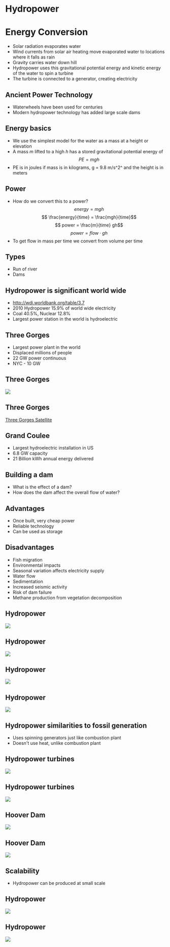 # Hydropower

# Energy Conversion

- Solar radiation evaporates water
- Wind currents from solar air heating move evaporated water to locations where it falls as rain
- Gravity carries water down hill
- Hydropower uses this gravitational potential energy and kinetic energy of the water to spin a turbine
- The turbine is connected to a generator, creating electricity

## Ancient Power Technology
- Waterwheels have been used for centuries
- Modern hydropower technology has added large scale dams

## Energy basics
- We use the simplest model for the water as a mass at a height or elevation
- A mass $m$ lifted to a high $h$ has a stored gravitational potential energy of $$ PE = mgh $$
- PE is in joules if mass is in kilograms, g = 9.8 m/s^2^ and the height is in meters

## Power
- How do we convert this to a power?
$$ energy = mgh $$
$$ \frac{energy}{time} = \frac{mgh}{time}$$
$$ power = \frac{m}{time} gh$$
$$ power = flow \cdot gh$$
- To get flow in mass per time we convert from volume per time

## Types
- Run of river
- Dams

## Hydropower is significant world wide
- http://wdi.worldbank.org/table/3.7
- 2010 Hydropower 15.9% of world wide electricity
- Coal 40.5%, Nuclear 12.8%
- Largest power station in the world is hydroelectric


## Three Gorges
- Largest power plant in the world
- Displaced millions of people
- 22 GW power continuous
- NYC - 10 GW

## Three Gorges
![](../figures/three_gorges.jpg)

## Three Gorges
[Three Gorges
Satellite](https://maps.google.com/maps?ll=30.823056,111.003333&q=loc:30.823056,111.003333&hl=en&t=h&z=14)

## Grand Coulee
- Largest hydroelectric installation in US
- 6.8 GW capacity
- 21 Billion kWh annual energy delivered


## Building a dam
- What is the effect of a dam?
- How does the dam affect the overall flow of water?

## Advantages
- Once built, very cheap power
- Reliable technology
- Can be used as storage

## Disadvantages
- Fish migration
- Environmental impacts
- Seasonal variation affects electricity supply
- Water flow
- Sedimentation
- Increased seismic activity
- Risk of dam failure
- Methane production from vegetation decomposition

## Hydropower
![](../figures/hydropower_issues.jpg)

## Hydropower
![](../figures/dam_schematic.jpg)

## Hydropower
![](../figures/dam_schematic_2.jpg)

## Hydropower
![](../figures/hydropower_physics_1.jpg)

## Hydropower similarities to fossil generation
- Uses spinning generators just like combustion plant
- Doesn't use heat, unlike combustion plant

## Hydropower turbines
![](../figures/dam_turbines.jpg)

## Hydropower turbines
![](../figures/water_turbines.jpg)

## Hoover Dam
![](../figures/hoover_dam_1.jpg)

## Hoover Dam
![](../figures/hoover_dam_2.jpg)

## Scalability
- Hydropower can be produced at small scale

## Hydropower
![](../figures/medium_dam.jpg)

## Hydropower
![](../figures/tiny_dam.jpg)

<!-- # Microhydro -->
<!--  -->
<!-- ## Small Scale Hydropower -->
<!-- ![](../figures/coca_hydropower_2.png) -->
<!--  -->
<!-- ## Small Scale Hydropower -->
<!-- ![](../figures/coca_hydropower.jpg) -->
<!--  -->
<!--
add pics from eric youngren
-->

<!-- ## Tidal Energy -->
<!-- &#45; Tides caused by the moon's gravity -->
<!-- &#45; Causes a daily flow of water -->
<!--  -->
<!-- ## Tidal power -->
<!-- ![](../figures/tidal1.png) -->
<!--  -->
<!-- ## Wave Energy -->
<!-- &#45; Waves are driven by the wind (which is driven by the sun) -->
<!-- &#45; Uses the rise and fall of wave crests to create energy -->
<!--  -->
<!-- ## Wave Energy -->
<!-- ![](../figures/pelamis_1.jpg) -->
<!--  -->
<!-- ## Wave Energy -->
<!-- ![](../figures/pelamis_2.jpg) -->
<!--  -->
<!-- ## Wave Energy -->
<!-- ![](../figures/wave_energy_1.jpg) -->
<!--  -->
<!-- ## Wave Energy -->
<!-- ![](../figures/wave_energy_2.jpg) -->
<!--  -->
<!--  -->
<!-- ## Activity Objective -->
<!-- &#45; You will gain practice with energy conversions and estimations -->
<!--  -->
<!-- ## Gasoline and car height -->
<!--  -->
<!-- We want to compare the chemical energy in a gallon of gasoline to the -->
<!-- potential energy of lifting a car? -->
<!--  -->
<!-- <!&#45;&#45; A gallon of gasoline contains approximately 120 MJ of chemical energy. &#45;&#45;> -->
<!--  -->
<!-- ## Units -->
<!-- &#45; What are the units of the energy = mgh formula if we use kilograms, g=10 -->
<!-- m/sec, and h in meters? -->
<!--  -->
<!--  -->
<!-- ## Gravitational energy -->
<!-- If that energy were totally converted into the gravitational potential -->
<!-- energy of the car, how high could you lift the car?  A Honda Civic has a -->
<!-- weight of about 1100 kg. -->
<!--  -->
<!--  -->
<!-- ## Solution -->
<!-- $$ PE = mgh = 120 MJ = 1100kg \cdot 9.8 m/sec^2 \cdot h $$ -->
<!-- $$ h = 120 MJ / 1100 kg / 9.8 = 11.0 km $$ -->
<!--  -->
<!--  -->
